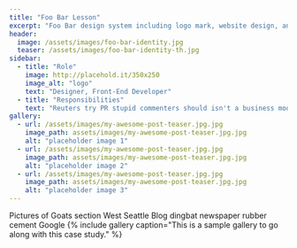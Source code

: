 ```yaml
---
title: "Foo Bar Lesson"
excerpt: "Foo Bar design system including logo mark, website design, and branding applications."
header:
  image: /assets/images/foo-bar-identity.jpg
  teaser: /assets/images/foo-bar-identity-th.jpg
sidebar:
  - title: "Role"
    image: http://placehold.it/350x250
    image_alt: "logo"
    text: "Designer, Front-End Developer"
  - title: "Responsibilities"
    text: "Reuters try PR stupid commenters should isn't a business model"
gallery:
  - url: /assets/images/my-awesome-post-teaser.jpg.jpg
    image_path: assets/images/my-awesome-post-teaser.jpg.jpg
    alt: "placeholder image 1"
  - url: /assets/images/my-awesome-post-teaser.jpg.jpg
    image_path: assets/images/my-awesome-post-teaser.jpg.jpg
    alt: "placeholder image 2"
  - url: /assets/images/my-awesome-post-teaser.jpg.jpg
    image_path: assets/images/my-awesome-post-teaser.jpg.jpg
    alt: "placeholder image 3"
---
```


Pictures of Goats section West Seattle Blog dingbat newspaper rubber cement Google
{% include gallery caption="This is a sample gallery to go along with this case study." %}
